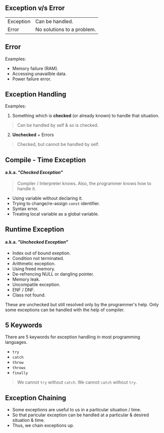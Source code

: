 ## Exception v/s Error

<table>
  <tr>
    <td>
      Exception
    </td>
    <td>
      Can be handled.
    </td>
  </tr>
  <tr>
    <td>
      Error
    </td>
    <td>
      No solutions to a problem.
    </td>
  </tr>
</table>

## Error

Examples:

- Memory failure (RAM).
- Accessing unavailble data.
- Power failure error.

## Exception Handling

Examples:

1. Something which is **checked** (or already known) to handle that situation.

> Can be handled by self & so is checked.

2. **Unchecked** + Errors

> Checked, but cannot be handled by self.

## Compile - Time Exception

#### a.k.a. _"Checked Exception"_

> Compiler / Interpreter knows. Also, the programmer knows how to handle it.

- Using variable without declaring it.
- Trying to change/re-assign `const` identifier.
- Syntax error.
- Treating local variable as a global variable.

## Runtime Exception

#### a.k.a. _"Unchecked Exception"_

- Index out of bound exeption.
- Condition not terminated.
- Arithmetic exception.
- Using freed memory.
- De-refrencing NULL or dangling pointer.
- Memory leak.
- Uncompatile exception.
- ENF / DNF.
- Class not found.

These are unchecked but still resolved only by the programmer's help. Only some exceptions can be handled with the help of compiler.

## 5 Keywords

There are 5 keywords for exception handling in most programming languages.

- `try`
- `catch`
- `throw`
- `throws`
- `finally`

> We cannot `try` without `catch`.
> We cannot `catch` without `try`.

## Exception Chaining

- Some exceptions are useful to us in a particular situation / time.
- So that paricular exception can be handled at a particular & desired situation & time.
- Thus, we chain exceptions up.
